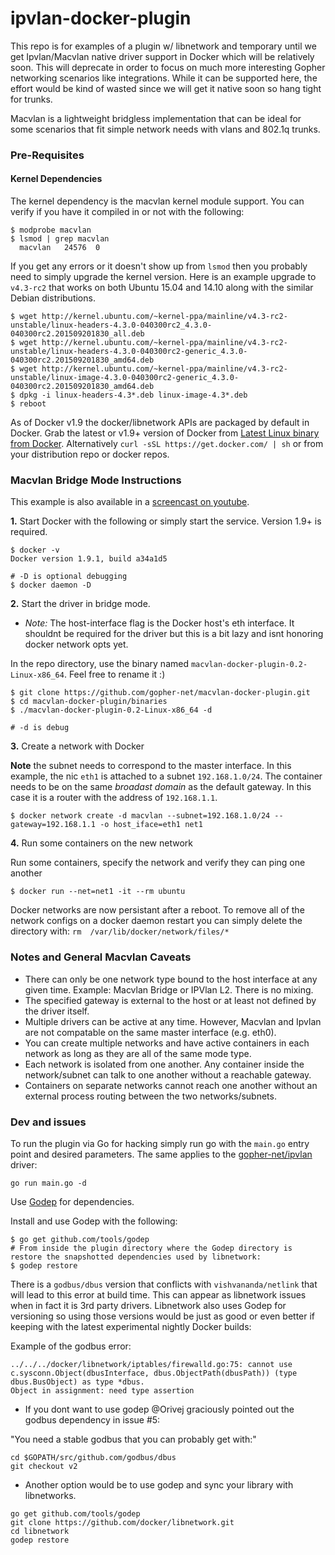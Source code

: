 ipvlan-docker-plugin
=================

This repo is for examples of a plugin w/ libnetwork and temporary until we get Ipvlan/Macvlan native driver support in Docker which will be
relatively soon. This will deprecate in order to focus on much more interesting Gopher networking scenarios like integrations. While it can be supported here, the effort would be kind of wasted since we will get it native soon so
hang tight for trunks.


Macvlan is a lightweight bridgless implementation that can be ideal for some scenarios that fit simple network needs with vlans and 802.1q trunks.

### Pre-Requisites

#### Kernel Dependencies

The kernel dependency is the macvlan kernel module support. You can verify if you have it compiled in or not with the following:

```
$ modprobe macvlan
$ lsmod | grep macvlan
  macvlan   24576  0
```
If you get any errors or it doesn't show up from `lsmod` then you probably need to simply upgrade the kernel version. Here is an example upgrade to `v4.3-rc2` that works on both Ubuntu 15.04 and 14.10 along with the similar Debian distributions.

```
$ wget http://kernel.ubuntu.com/~kernel-ppa/mainline/v4.3-rc2-unstable/linux-headers-4.3.0-040300rc2_4.3.0-040300rc2.201509201830_all.deb
$ wget http://kernel.ubuntu.com/~kernel-ppa/mainline/v4.3-rc2-unstable/linux-headers-4.3.0-040300rc2-generic_4.3.0-040300rc2.201509201830_amd64.deb
$ wget http://kernel.ubuntu.com/~kernel-ppa/mainline/v4.3-rc2-unstable/linux-image-4.3.0-040300rc2-generic_4.3.0-040300rc2.201509201830_amd64.deb
$ dpkg -i linux-headers-4.3*.deb linux-image-4.3*.deb
$ reboot
```

As of Docker v1.9 the docker/libnetwork APIs are packaged by default in Docker. Grab the latest or v1.9+ version of Docker from [Latest Linux
binary from Docker](http://docs.docker.com/engine/installation/binaries/). Alternatively `curl -sSL https://get.docker.com/ | sh` or from your
distribution repo or docker repos.

### Macvlan Bridge Mode Instructions

This example is also available in a [screencast on youtube](https://www.youtube.com/watch?v=IMOelqPzFtk).

**1.** Start Docker with the following or simply start the service. Version 1.9+ is required.

```
$ docker -v
Docker version 1.9.1, build a34a1d5

# -D is optional debugging
$ docker daemon -D
```

**2.**  Start the driver in bridge mode.

- *Note:* The host-interface flag is the Docker host's eth interface. It shouldnt be required for the driver but this is a bit lazy and isnt
honoring docker network opts yet.

In the repo directory, use the binary named `macvlan-docker-plugin-0.2-Linux-x86_64`. Feel free to rename it :)

```
$ git clone https://github.com/gopher-net/macvlan-docker-plugin.git
$ cd macvlan-docker-plugin/binaries
$ ./macvlan-docker-plugin-0.2-Linux-x86_64 -d

# -d is debug
```

**3.** Create a network with Docker

**Note** the subnet needs to correspond to the master interface.  In this example, the nic `eth1` is attached to a subnet `192.168.1.0/24`. The container needs to be on the same *broadast domain* as the default gateway. In this case it is a router with the address of `192.168.1.1`.

```
$ docker network create -d macvlan --subnet=192.168.1.0/24 --gateway=192.168.1.1 -o host_iface=eth1 net1
```

**4.** Run some containers on the new network

 Run some containers, specify the network and verify they can ping one another

```
$ docker run --net=net1 -it --rm ubuntu
```

Docker networks are now persistant after a reboot. To remove all of the network configs on a docker daemon restart you can simply delete the directory with: `rm  /var/lib/docker/network/files/*`

### Notes and General Macvlan Caveats

- There can only be one network type bound to the host interface at any given time. Example: Macvlan Bridge or IPVlan L2. There is no mixing.
- The specified gateway is external to the host or at least not defined by the driver itself.
- Multiple drivers can be active at any time. However, Macvlan and Ipvlan are not compatable on the same master interface (e.g. eth0).
- You can create multiple networks and have active containers in each network as long as they are all of the same mode type.
- Each network is isolated from one another. Any container inside the network/subnet can talk to one another without a reachable gateway.
- Containers on separate networks cannot reach one another without an external process routing between the two networks/subnets.


### Dev and issues

To run the plugin via Go for hacking simply run go with the `main.go` entry point and desired parameters. The same applies to the [gopher-net/ipvlan](https://github.com/gopher-net/ipvlan-docker-plugin) driver:

```
go run main.go -d
```

Use [Godep](https://github.com/tools/godep) for dependencies.

Install and use Godep with the following:

```
$ go get github.com/tools/godep
# From inside the plugin directory where the Godep directory is restore the snapshotted dependencies used by libnetwork:
$ godep restore
```

 There is a `godbus/dbus` version that conflicts with `vishvananda/netlink` that will lead to this error at build time. This can appear as libnetwork issues when in fact it is 3rd party drivers. Libnetwork also uses Godep for versioning so using those versions would be just as good or even better if keeping with the latest experimental nightly Docker builds:

Example of the godbus error:

```
../../../docker/libnetwork/iptables/firewalld.go:75: cannot use c.sysconn.Object(dbusInterface, dbus.ObjectPath(dbusPath)) (type dbus.BusObject) as type *dbus.
Object in assignment: need type assertion
```

- If you dont want to use godep @Orivej graciously pointed out the godbus dependency in issue #5:

"You need a stable godbus that you can probably get with:"
```
cd $GOPATH/src/github.com/godbus/dbus
git checkout v2
```

 - Another option would be to use godep and sync your library with libnetworks.

```
go get github.com/tools/godep
git clone https://github.com/docker/libnetwork.git
cd libnetwork
godep restore
```
